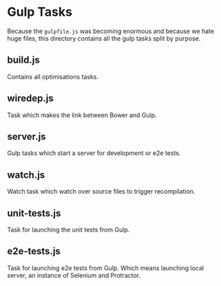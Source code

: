 # Gulp Tasks

Because the `gulpfile.js` was becoming enormous and because we hate huge files, this
directory contains all the gulp tasks split by purpose.

## build.js

Contains all optimisations tasks.

## wiredep.js

Task which makes the link between Bower and Gulp.

## server.js

Gulp tasks which start a server for development or e2e tests.

## watch.js

Watch task which watch over source files to trigger recompilation.

## unit-tests.js

Task for launching the unit tests from Gulp.

## e2e-tests.js

Task for launching e2e tests from Gulp. Which means launching local server,
an instance of Selenium and Protractor.
